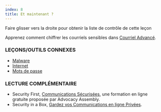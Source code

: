 ```yaml
---
index: 8
title: Et maintenant ?
---
```

Faire glisser vers la droite pour obtenir la liste de contrôle de cette leçon

Apprenez comment chiffrer les courriels sensibles dans [Courriel Advancé](umbrella://lesson/courriel/1).

### LEÇONS/OUTILS CONNEXES

*   [Malware ](umbrella://information/malware)
*   [Internet](umbrella://communications/the-internet)
*   [Mots de passe](umbrella://information/passwords)

### LECTURE COMPLÉMENTAIRE

*   Security First, [Communications Sécurisées](https://advocacyassembly.org/en/courses/33/#/chapter/1/lesson/1), une formation en ligne gratuite proposée par Advocacy Assembly.
*   Security in a Box, [Gardez vos Communications en ligne Privées](https://securityinabox.org/fr/guide/secure-communication).